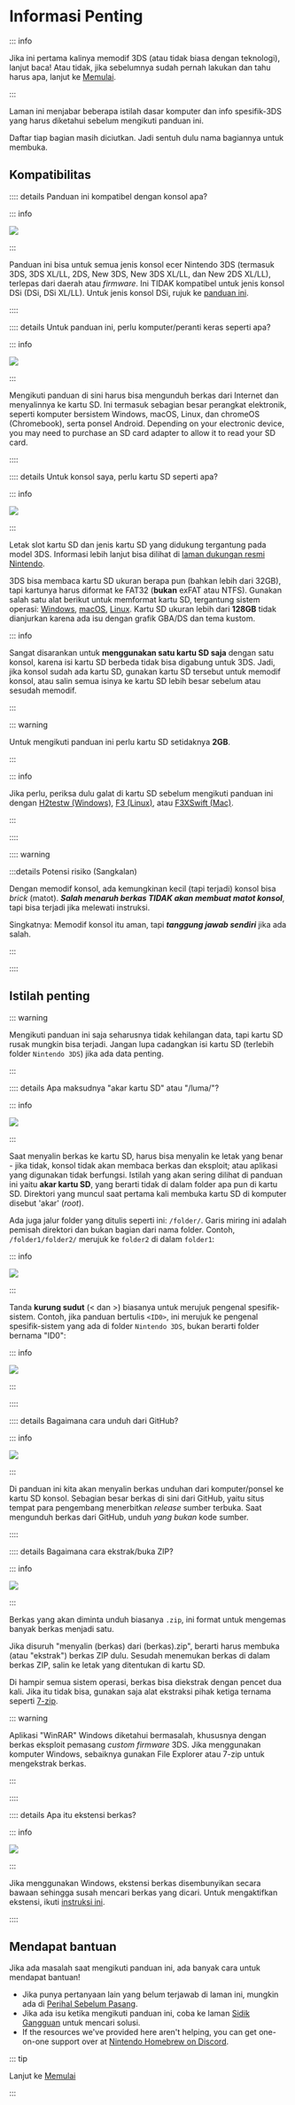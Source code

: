 # Informasi Penting

::: info

Jika ini pertama kalinya memodif 3DS (atau tidak biasa dengan teknologi), lanjut baca! Atau tidak, jika sebelumnya sudah pernah lakukan dan tahu harus apa, lanjut ke [Memulai](get-started).

:::

Laman ini menjabar beberapa istilah dasar komputer dan info spesifik-3DS yang harus diketahui sebelum mengikuti panduan ini.

Daftar tiap bagian masih diciutkan. Jadi sentuh dulu nama bagiannya untuk membuka.

## Kompatibilitas

:::: details Panduan ini kompatibel dengan konsol apa?

::: info

![](/images/screenshots/onboarding/compatible.png)

:::

Panduan ini bisa untuk semua jenis konsol ecer Nintendo 3DS (termasuk 3DS, 3DS XL/LL, 2DS, New 3DS, New 3DS XL/LL, dan New 2DS XL/LL), terlepas dari daerah atau _firmware_. Ini TIDAK kompatibel untuk jenis konsol DSi (DSi, DSi XL/LL). Untuk jenis konsol DSi, rujuk ke [panduan ini](https://dsi.cfw.guide).

::::

:::: details Untuk panduan ini, perlu komputer/peranti keras seperti apa?

::: info

![](/images/screenshots/onboarding/os.jpg)

:::

Mengikuti panduan di sini harus bisa mengunduh berkas dari Internet dan menyalinnya ke kartu SD. Ini termasuk sebagian besar perangkat elektronik, seperti komputer bersistem Windows, macOS, Linux, dan chromeOS (Chromebook), serta ponsel Android. Depending on your electronic device, you may need to purchase an SD card adapter to allow it to read your SD card.

::::

:::: details Untuk konsol saya, perlu kartu SD seperti apa?

::: info

![](/images/screenshots/onboarding/sdcard.jpg)

:::

Letak slot kartu SD dan jenis kartu SD yang didukung tergantung pada model 3DS. Informasi lebih lanjut bisa dilihat di [laman dukungan resmi Nintendo](https://en-americas-support.nintendo.com/app/answers/detail/a_id/271/~/how-to-insert-an-sd-card-or-microsd-card).

3DS bisa membaca kartu SD ukuran berapa pun (bahkan lebih dari 32GB), tapi kartunya harus diformat ke FAT32 (**bukan** exFAT atau NTFS). Gunakan salah satu alat berikut untuk memformat kartu SD, tergantung sistem operasi: [Windows](formatting-sd-\(windows\)), [macOS](formatting-sd-\(mac\)), [Linux](formatting-sd-\(linux\)). Kartu SD ukuran lebih dari **128GB** tidak dianjurkan karena ada isu dengan grafik GBA/DS dan tema kustom.

::: info

Sangat disarankan untuk **menggunakan satu kartu SD saja** dengan satu konsol, karena isi kartu SD berbeda tidak bisa digabung untuk 3DS. Jadi, jika konsol sudah ada kartu SD, gunakan kartu SD tersebut untuk memodif konsol, atau salin semua isinya ke kartu SD lebih besar sebelum atau sesudah memodif.

:::

::: warning

Untuk mengikuti panduan ini perlu kartu SD setidaknya **2GB**.

:::

::: info

Jika perlu, periksa dulu galat di kartu SD sebelum mengikuti panduan ini dengan [H2testw (Windows)](h2testw-\(windows\)), [F3 (Linux)](f3-\(linux\)), atau [F3XSwift (Mac)](f3xswift-\(mac\)).

:::

::::

:::: warning

:::details Potensi risiko (Sangkalan)

Dengan memodif konsol, ada kemungkinan kecil (tapi terjadi) konsol bisa _brick_ (matot). _**Salah menaruh berkas TIDAK akan membuat matot konsol**_, tapi bisa terjadi jika melewati instruksi.

Singkatnya: Memodif konsol itu aman, tapi _**tanggung jawab sendiri**_ jika ada salah.

:::

::::

## Istilah penting

::: warning

Mengikuti panduan ini saja seharusnya tidak kehilangan data, tapi kartu SD rusak mungkin bisa terjadi. Jangan lupa cadangkan isi kartu SD (terlebih folder `Nintendo 3DS`) jika ada data penting.

:::

:::: details Apa maksudnya "akar kartu SD" atau "/luma/"?

::: info

![](/images/screenshots/onboarding/sdroot.png)

:::

Saat menyalin berkas ke kartu SD, harus bisa menyalin ke letak yang benar - jika tidak, konsol tidak akan membaca berkas dan eksploit; atau aplikasi yang digunakan tidak berfungsi. Istilah yang akan sering dilihat di panduan ini yaitu **akar kartu SD**, yang berarti tidak di dalam folder apa pun di kartu SD. Direktori yang muncul saat pertama kali membuka kartu SD di komputer disebut 'akar' (_root_).

Ada juga jalur folder yang ditulis seperti ini: `/folder/`. Garis miring ini adalah pemisah direktori dan bukan bagian dari nama folder. Contoh, `/folder1/folder2/` merujuk ke `folder2` di dalam `folder1`:

::: info

![](/images/screenshots/onboarding/folders.png)

:::

Tanda **kurung sudut** (\< dan \>) biasanya untuk merujuk pengenal spesifik-sistem. Contoh, jika panduan bertulis `<ID0>`, ini merujuk ke pengenal spesifik-sistem yang ada di folder `Nintendo 3DS`, bukan berarti folder bernama "ID0":

::: info

![](/images/screenshots/onboarding/anglebrackets.png)

:::

::::

:::: details Bagaimana cara unduh dari GitHub?

::: info

![](/images/screenshots/onboarding/github.png)

:::

Di panduan ini kita akan menyalin berkas unduhan dari komputer/ponsel ke kartu SD konsol. Sebagian besar berkas di sini dari GitHub, yaitu situs tempat para pengembang menerbitkan _release_ sumber terbuka. Saat mengunduh berkas dari GitHub, unduh _yang bukan_ kode sumber.

::::

:::: details Bagaimana cara ekstrak/buka ZIP?

::: info

![](/images/screenshots/onboarding/zipfiles.png)

:::

Berkas yang akan diminta unduh biasanya `.zip`, ini format untuk mengemas banyak berkas menjadi satu.

Jika disuruh "menyalin (berkas) dari (berkas).zip", berarti harus membuka (atau "ekstrak") berkas ZIP dulu. Sesudah menemukan berkas di dalam berkas ZIP, salin ke letak yang ditentukan di kartu SD.

Di hampir semua sistem operasi, berkas bisa diekstrak dengan pencet dua kali. Jika itu tidak bisa, gunakan saja alat ekstraksi pihak ketiga ternama seperti [7-zip](https://7-zip.org/).

::: warning

Aplikasi "WinRAR" Windows diketahui bermasalah, khususnya dengan berkas eksploit pemasang _custom firmware_ 3DS. Jika menggunakan komputer Windows, sebaiknya gunakan File Explorer atau 7-zip untuk mengekstrak berkas.

:::

::::

:::: details Apa itu ekstensi berkas?

::: info

![](/images/screenshots/onboarding/fileext.png)

:::

Jika menggunakan Windows, ekstensi berkas disembunyikan secara bawaan sehingga susah mencari berkas yang dicari. Untuk mengaktifkan ekstensi, ikuti [instruksi ini](file-extensions-\(windows\)).

::::

## Mendapat bantuan

Jika ada masalah saat mengikuti panduan ini, ada banyak cara untuk mendapat bantuan!

- Jika punya pertanyaan lain yang belum terjawab di laman ini, mungkin ada di [Perihal Sebelum Pasang](faq#pre-installation-faq).
- Jika ada isu ketika mengikuti panduan ini, coba ke laman [Sidik Gangguan](troubleshooting) untuk mencari solusi.
- If the resources we've provided here aren't helping, you can get one-on-one support over at [Nintendo Homebrew on Discord](https://discord.gg/MWxPgEp).

::: tip

Lanjut ke [Memulai](get-started)

:::
